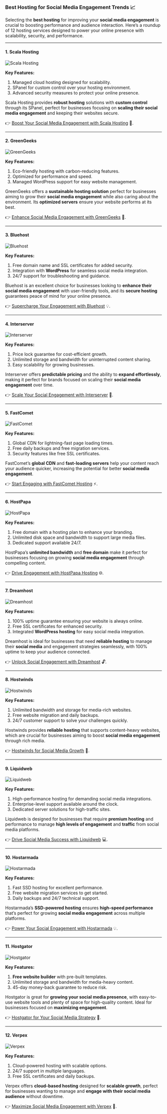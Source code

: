 ### Best Hosting for Social Media Engagement Trends 📈

Selecting the **best hosting** for improving your **social media engagement** is crucial to boosting performance and audience interaction. Here’s a roundup of 12 hosting services designed to power your online presence with scalability, security, and performance.

---

#### 1. Scala Hosting 
![Scala Hosting](https://i.imgur.com/uJ5JIK3.png "Scala Web Hosting")

**Key Features:**
1. Managed cloud hosting designed for scalability.
2. SPanel for custom control over your hosting environment.
3. Advanced security measures to protect your online presence.

Scala Hosting provides **robust hosting** solutions with **custom control** through its SPanel, perfect for businesses focusing on **scaling their social media engagement** and keeping their websites secure.

👉 [Boost Your Social Media Engagement with Scala Hosting](https://snipitx.com/scala-jy) 🚀.

---

#### 2. GreenGeeks 
![GreenGeeks](https://i.imgur.com/eEwuntu.jpg "GreenGeeks Hosting")

**Key Features:**
1. Eco-friendly hosting with carbon-reducing features.
2. Optimized for performance and speed.
3. Managed WordPress support for easy website management.

GreenGeeks offers a **sustainable hosting solution** perfect for businesses aiming to grow their **social media engagement** while also caring about the environment. Its **optimized servers** ensure your website performs at its best.

👉 [Enhance Social Media Engagement with GreenGeeks](https://snipitx.com/greengeeks-jy) 🌿.

---

#### 3. Bluehost
![Bluehost](https://i.imgur.com/PasFF9E.jpeg "Bluehost Hosting")

**Key Features:**
1. Free domain name and SSL certificates for added security.
2. Integration with **WordPress** for seamless social media integration.
3. 24/7 support for troubleshooting and guidance.

Bluehost is an excellent choice for businesses looking to **enhance their social media engagement** with user-friendly tools, and its **secure hosting** guarantees peace of mind for your online presence.

👉 [Supercharge Your Engagement with Bluehost](https://snipitx.com/bluehost-jy) 💡.

---

#### 4. Interserver
![Interserver](https://i.imgur.com/OM5dOEW.jpeg "Interserver Hosting")

**Key Features:**
1. Price lock guarantee for cost-efficient growth.
2. Unlimited storage and bandwidth for uninterrupted content sharing.
3. Easy scalability for growing businesses.

Interserver offers **predictable pricing** and the ability to **expand effortlessly**, making it perfect for brands focused on scaling their **social media engagement** over time.

👉 [Scale Your Social Engagement with Interserver](https://snipitx.com/interserver-jy) 🔧.

---

#### 5. FastComet
![FastComet](https://i.imgur.com/7qgXuWp.png "FastComet Hosting")

**Key Features:**
1. Global CDN for lightning-fast page loading times.
2. Free daily backups and free migration services.
3. Security features like free SSL certificates.

FastComet’s **global CDN** and **fast-loading servers** help your content reach your audience quicker, increasing the potential for better **social media engagement**.

👉 [Start Engaging with FastComet Hosting](https://snipitx.com/fastcomet-jy) ⚡.

---

#### 6. HostPapa
![HostPapa](https://i.imgur.com/ouDTkvl.jpeg "HostPapa Hosting")

**Key Features:**
1. Free domain with a hosting plan to enhance your branding.
2. Unlimited disk space and bandwidth to support large media files.
3. Dedicated support available 24/7.

HostPapa’s **unlimited bandwidth** and **free domain** make it perfect for businesses focusing on growing **social media engagement** through compelling content.

👉 [Drive Engagement with HostPapa Hosting](https://snipitx.com/hostpapa-jy) 🌐.

---

#### 7. Dreamhost
![Dreamhost](https://i.imgur.com/rXIg8ip.jpeg "Dreamhost Hosting")

**Key Features:**
1. 100% uptime guarantee ensuring your website is always online.
2. Free SSL certificates for enhanced security.
3. Integrated **WordPress hosting** for easy social media integration.

Dreamhost is ideal for businesses that need **reliable hosting** to manage their **social media** and engagement strategies seamlessly, with 100% uptime to keep your audience connected.

👉 [Unlock Social Engagement with Dreamhost](https://snipitx.com/dreamhost-jy) 🔓.

---

#### 8. Hostwinds
![Hostwinds](https://i.imgur.com/53aSNXx.jpeg "Hostwinds Hosting")

**Key Features:**
1. Unlimited bandwidth and storage for media-rich websites.
2. Free website migration and daily backups.
3. 24/7 customer support to solve your challenges quickly.

Hostwinds provides **reliable hosting** that supports content-heavy websites, which are crucial for businesses aiming to boost **social media engagement** through rich media.

👉 [Hostwinds for Social Media Growth](https://snipitx.com/hostwinds-jy) 🚀.

---

#### 9. Liquidweb
![Liquidweb](https://i.imgur.com/4IvT9SC.jpeg "Liquidweb Hosting")

**Key Features:**
1. High-performance hosting for demanding social media integrations.
2. Enterprise-level support available around the clock.
3. Dedicated server solutions for high-traffic sites.

Liquidweb is designed for businesses that require **premium hosting** and performance to manage **high levels of engagement** and **traffic** from social media platforms.

👉 [Drive Social Media Success with Liquidweb](https://snipitx.com/liquidweb-jy) 💻.

---

#### 10. Hostarmada
![Hostarmada](https://i.imgur.com/KFbdf3o.jpeg "Hostarmada Hosting")

**Key Features:**
1. Fast SSD hosting for excellent performance.
2. Free website migration services to get started.
3. Daily backups and 24/7 technical support.

Hostarmada’s **SSD-powered hosting** ensures **high-speed performance** that’s perfect for growing **social media engagement** across multiple platforms.

👉 [Power Your Social Engagement with Hostarmada](https://snipitx.com/hostarmada-jy) 💡.

---

#### 11. Hostgator
![Hostgator](https://i.imgur.com/BcVkH57.jpeg "Hostgator Hosting")

**Key Features:**
1. **Free website builder** with pre-built templates.
2. Unlimited storage and bandwidth for media-heavy content.
3. 45-day money-back guarantee to reduce risk.

Hostgator is great for **growing your social media presence**, with easy-to-use website tools and plenty of space for high-quality content. Ideal for businesses focused on **maximizing engagement**.

👉 [Hostgator for Your Social Media Strategy](https://snipitx.com/hostgator-jy) 🌟.

---

#### 12. Verpex
![Verpex](https://i.imgur.com/6x5LhiS.jpeg "Verpex Hosting")

**Key Features:**
1. Cloud-powered hosting with scalable options.
2. 24/7 support in multiple languages.
3. Free SSL certificates and daily backups.

Verpex offers **cloud-based hosting** designed for **scalable growth**, perfect for businesses wanting to manage and **engage with their social media audience** without downtime.

👉 [Maximize Social Media Engagement with Verpex](https://snipitx.com/verpex-jy) 💬.

